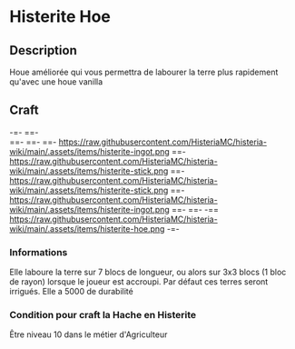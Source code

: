 # Histerite Hoe

## Description
Houe améliorée qui vous permettra de labourer la terre plus rapidement qu'avec une houe vanilla

## Craft
-=-
 ==-  
 ==- 
 ==- 
 ==- https://raw.githubusercontent.com/HisteriaMC/histeria-wiki/main/.assets/items/histerite-ingot.png
 ==- https://raw.githubusercontent.com/HisteriaMC/histeria-wiki/main/.assets/items/histerite-stick.png
 ==- https://raw.githubusercontent.com/HisteriaMC/histeria-wiki/main/.assets/items/histerite-stick.png
 ==- https://raw.githubusercontent.com/HisteriaMC/histeria-wiki/main/.assets/items/histerite-ingot.png
 ==- 
 ==- 
 -== https://raw.githubusercontent.com/HisteriaMC/histeria-wiki/main/.assets/items/histerite-hoe.png
-=-

### Informations
Elle laboure la terre sur 7 blocs de longueur, ou alors sur 3x3 blocs (1 bloc de rayon) lorsque le joueur est accroupi. Par défaut ces terres seront irrigués.
Elle a 5000 de durabilité

### Condition pour craft la Hache en Histerite
Être niveau 10 dans le métier d'Agriculteur